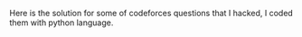 Here is the solution for some of codeforces questions that I hacked, I coded them with python language.
